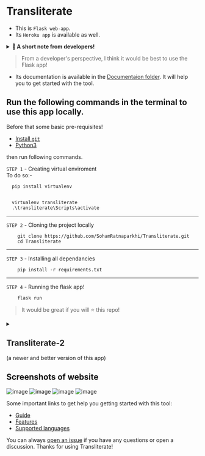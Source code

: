 # Transliterate

- This is `Flask web-app`. 
- Its `Heroku app` is available as well.
<details>
  <summary><b>🧵 A short note from developers!</b></summary>
  <br/>
  There is a high possibility that the Heroku link might not work in future because I might loss the free teir access soon. If it fails to work, you can still use the application by `git cloning` it.
  <br/> 
</details>


 > From a developer's perspective, I think it would be best to use the Flask app!
- Its documentation is available in the [Documentaion folder](https://github.com/SohamRatnaparkhi/Transliterate/tree/main/Documentation). It will help you to get started with the tool.



## Run the following commands in the terminal to use this app locally.
Before that some basic pre-requisites!
- [Install `git`](https://git-scm.com/downloads)
- [Python3](https://www.python.org/downloads/)


then run following commands. 

`STEP 1` - Creating virtual enviroment<br>
To do so:-
```
  pip install virtualenv
```
```

  virtualenv transliterate
  .\transliterate\Scripts\activate
```
----
`STEP 2` - Cloning the project locally
```
    git clone https://github.com/SohamRatnaparkhi/Transliterate.git
    cd Transliterate
```
----
`STEP 3` - Installing all dependancies

```
    pip install -r requirements.txt
```
---
`STEP 4` - Running the flask app!
```
    flask run
```

> It would be great if you will ⭐ this repo!

<details>
  <summary><h2>Transliterate-2</h2> (a newer and better version of this app)</summary>
  <br/>
 A newer version of this app is available <a href="https://github.com/SohamRatnaparkhi/transliterate-v2">here</a> but as this version is very close to my heart, I won't drop this version.
 
 The latest version though - has some added features like:
 
 * Translation of video along with audio with text.
 * Much better UI
 * Now users wont get redirected to a new page to see the translation.
  <br/> 
</details>


## Screenshots of website

![image](https://user-images.githubusercontent.com/92905626/185051024-85a5e4fb-17b5-455e-a55d-d0592c307a39.png)
![image](https://user-images.githubusercontent.com/92905626/185051183-da6bc7f6-658f-42d4-8b66-569a75cb2ae5.png)
![image](https://user-images.githubusercontent.com/92905626/185051306-1aae41aa-4aa7-4517-8e19-6abfb5df18e8.png)
![image](https://user-images.githubusercontent.com/92905626/185051414-5bd92ebb-106c-4abf-8297-f6fcf10f651a.png)


Some important links to get help you getting started with this tool:
- [Guide](https://github.com/SohamRatnaparkhi/Transliterate/blob/main/Documentation/guide.md)
- [Features](https://github.com/SohamRatnaparkhi/Transliterate/blob/main/Documentation/features.md)
- [Supported languages](https://github.com/SohamRatnaparkhi/Transliterate/blob/main/Documentation/LanguageSupport.md)

You can always [open an issue](#https://github.com/SohamRatnaparkhi/Transliterate/issues) if you have any questions or open a discussion. Thanks for using Transliterate!
